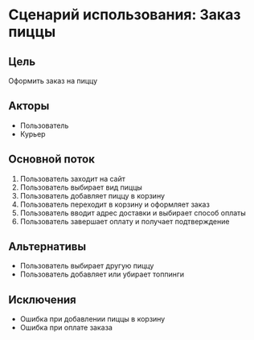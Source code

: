 # Сценарий использования: Заказ пиццы

## Цель
Оформить заказ на пиццу

## Акторы
- Пользователь
- Курьер

## Основной поток
1. Пользователь заходит на сайт
2. Пользователь выбирает вид пиццы
3. Пользователь добавляет пиццу в корзину
4. Пользователь переходит в корзину и оформляет заказ
5. Пользователь вводит адрес доставки и выбирает способ оплаты
6. Пользователь завершает оплату и получает подтверждение

## Альтернативы
- Пользователь выбирает другую пиццу
- Пользователь добавляет или убирает топпинги

## Исключения
- Ошибка при добавлении пиццы в корзину
- Ошибка при оплате заказа
